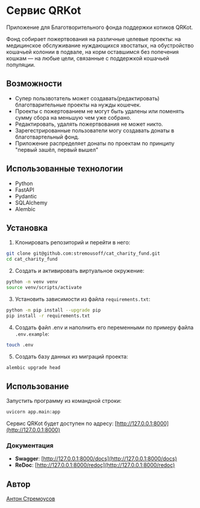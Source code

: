 **Cервис QRKot**
=========================

Приложение для Благотворительного фонда поддержки котиков QRKot.

Фонд собирает пожертвования на различные целевые проекты: на медицинское обслуживание нуждающихся хвостатых, на обустройство кошачьей колонии в подвале, на корм оставшимся без попечения кошкам — на любые цели, связанные с поддержкой кошачьей популяции.

**Возможности** 
------------

* Супер пользвотатель может создавать(редактировать) благотварительные проекты на нужды кошечек.
* Проекты с пожертованием не могут быть удалены или поменять сумму сбора на меньшую чем уже собрано.
* Редактировать, удалять пожертвования не может никто.
* Зарегестрированные пользователи могу создавать донаты в благотвартельный фонд.
* Приложение распределяет донаты по проектам по принципу "первый зашёл, первый вышел"

**Использованные технологии**
---------------------------

* Python
* FastAPI
* Pydantic
* SQLAlchemy
* Alembic

**Установка**
------------

1. Клонировать репозиторий и перейти в него:
```bash
git clone git@github.com:stremousoff/cat_charity_fund.git
cd cat_charity_fund
```
2. Создать и активировать виртуальное окружение:
```bash
python -m venv venv
source venv/scripts/activate
```
3. Установить зависимости из файла `requirements.txt`:
```bash
python -m pip install --upgrade pip
pip install -r requirements.txt
```
4. Создать файл .env и наполнить его переменными по примеру файла `.env.example`:
```bash
touch .env
```
5. Создать базу данных из миграций проекта:
```bash
alembic upgrade head
```
**Использование**
--------------

Запустить программу из командной строки:
```bash
uvicorn app.main:app
```
Сервис QRKot будет доступен по адресу: [http://127.0.0.1:8000](http://127.0.0.1:8000)

### Документация

* **Swagger**: [http://127.0.0.1:8000/docs](http://127.0.0.1:8000/docs)
* **ReDoc**: [http://127.0.0.1:8000/redoc](http://127.0.0.1:8000/redoc)

**Автор**
--------

[Антон Стремоусов](https://github.com/stremousoff)